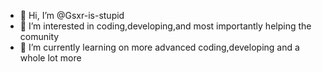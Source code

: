 - 👋 Hi, I’m @Gsxr-is-stupid
- 👀 I’m interested in coding,developing,and most importantly helping the comunity
- 🌱 I’m currently learning on more advanced coding,developing and a whole lot more
